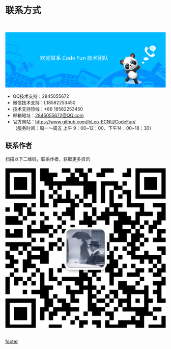 # 联系方式

<br>

![alt="联系我们"](./images/contact/contact-header.png)

+ QQ技术支持：2845055672<br>
+ 微信技术支持：L18582253450<br>
+ 技术支持热线：+86 18582253450<br>
+ 邮箱地址：<a class="mail">2845055672@QQ.com</a><br>
+ 官方网站：https://www.github.com/jhLeo-ECNU/CodeFun/<br>
（服务时间：周一～周五 上午 9：00\~12：00、下午14：00\~18：30）

## 联系作者
扫描以下二维码，联系作者，获取更多资讯
<br><br>
![alt="联系作者"](./images/contact/wechat-QR-code.jpg)
<br><br>

[footer](../footer.md ':include')
